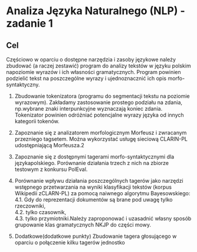# Analiza Języka Naturalnego (NLP) - zadanie 1

## Cel

Częściowo w oparciu o dostępne narzędzia i zasoby językowe należy zbudować (a raczej zestawić) program do analizy tekstów w języku polskim napoziomie wyrazów i ich własności gramatycznych. Program powinien podzielić tekst na poszczególne wyrazy i ujednoznacznić ich opis morfo-syntaktyczny.

1. Zbudowanie tokenizatora (programu do segmentacji tekstu na poziomie wyrazowym). Zakładamy zastosowanie prostego podziału na zdania, np.wybrane znaki interpunkcyjne wyznaczają koniec zdania. Tokenizator powinien odróżniać potencjalne wyrazy języka od innych kategorii tokenów.

2. Zapoznanie się z analizatorem morfologicznym Morfeusz i zwracanym przezniego tagsetem. Można wykorzystać usługę sieciową CLARIN-PL udostępniającą Morfeusza.2

3. Zapoznanie się z dostępnymi tagerami morfo-syntaktycznymi dla językapolskiego. Porównanie działania trzech z nich na zbiorze testowym z konkursu PolEval.

4. Porównanie wpływu działania poszczególnych tagerów jako narzędzi wstępnego przetwarzania na wyniki klasyfikacji tekstów (korpus Wikipedii zCLARN-PL) za pomocą naiwnego algorytmu Bayesowskiego:  
4.1. Gdy do reprezentacji dokumentów są brane pod uwagę tylko rzeczowniki,  
4.2. tylko czasownik,  
4.3. tylko przymiotniki.Należy zaproponować i uzasadnić własny sposób grupowanie klas gramatycznych NKJP do części mowy.

5. Dodatkowe(dodatkowe punkty) Zbudowanie tagera głosującego w oparciu o połączenie kilku tagerów jednostko
